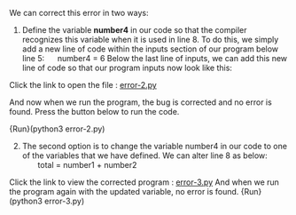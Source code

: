We can correct this error in two ways:
1.	Define the variable <b>number4</b> in our code so that the compiler recognizes this variable when it is used in line 8. To do this, we simply add a new line of code within the inputs section of our program below line 5:&nbsp;&nbsp;&nbsp;&nbsp;&nbsp;	number4 = 6 
 Below the last line of inputs, we can add this new line of code so that our program inputs now look like this:
 
Click the link to open the file : [error-2.py](open_file "error-2.py")

And now when we run the program, the bug is corrected and no error is found. Press the button below to run the code.


{Run}(python3 error-2.py)
 
2.	The second option is to change the variable number4 in our code to one of the variables that we have defined. We can alter line 8 as below:
&nbsp;&nbsp;&nbsp;&nbsp;&nbsp;&nbsp;&nbsp;total = number1 + number2


Click the link to view the corrected program : [error-3.py](open_file "error-3.py")
And when we run the program again with the updated variable, no error is found.
{Run}(python3 error-3.py)

